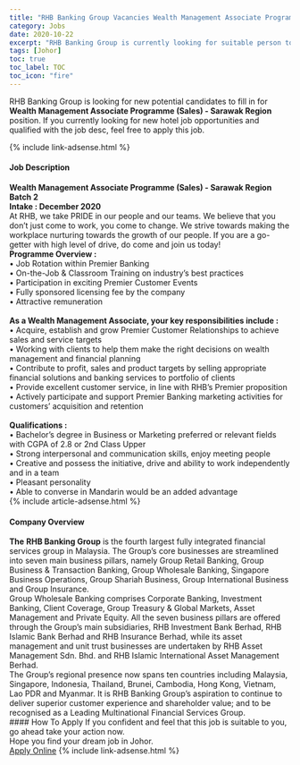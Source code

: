 ```yaml
---
title: "RHB Banking Group Vacancies Wealth Management Associate Programme (Sales) - Sarawak Region" 
category: Jobs 
date: 2020-10-22 
excerpt: "RHB Banking Group is currently looking for suitable person to fill in the Wealth Management Associate Programme (Sales) - Sarawak Region which positioned at Johor" 
tags: [Johor] 
toc: true 
toc_label: TOC 
toc_icon: "fire" 
--- 
```


<p>RHB Banking Group is looking for new potential candidates to fill in for <b>Wealth Management Associate Programme (Sales) - Sarawak Region</b> position. If you currently looking for new hotel job opportunities and qualified with the job desc, feel free to apply this job.
</p>{% include link-adsense.html %} 
<div><div><h4>Job Description</h4></div><div><div><span><div><div><strong>Wealth Management Associate Programme (Sales) - Sarawak Region<br>Batch 2<br>Intake : December 2020</strong><div>At RHB, we take PRIDE in our people and our teams. We believe that you don&#8217;t just come to work, you come to change. We strive towards making the workplace nurturing towards the growth of our people. If you are a go-getter with high level of drive, do come and join us today!</div><div><strong>Programme Overview :</strong><br>&#8226; Job Rotation within Premier Banking<br>&#8226; On-the-Job &amp; Classroom Training on industry&#8217;s best practices<br>&#8226; Participation in exciting Premier Customer Events<br>&#8226; Fully sponsored licensing fee by the company<br>&#8226; Attractive remuneration<br>&#160;</div><div><strong>As a Wealth Management Associate, your key responsibilities include :</strong><br>&#8226; Acquire, establish and grow Premier Customer Relationships to achieve sales and service targets<br>&#8226; Working with clients to help them make the right decisions on wealth management and financial planning<br>&#8226; Contribute to profit, sales and product targets by selling appropriate financial solutions and banking services to portfolio of clients<br>&#8226; Provide excellent customer service, in line with RHB&#8217;s Premier proposition<br>&#8226; Actively participate and support Premier Banking marketing activities for customers&#8217; acquisition and retention<br>&#160;</div><div><strong>Qualifications :</strong><br>&#8226; Bachelor&#8217;s degree in Business or Marketing preferred or relevant fields with CGPA of 2.8 or 2nd Class Upper<br>&#8226; Strong interpersonal and communication skills, enjoy meeting people<br>&#8226; Creative and possess the initiative, drive and ability to work independently and in a team<br>&#8226; Pleasant personality<br>&#8226; Able to converse in Mandarin would be an added advantage</div></div></div></span></div></div></div> 
{% include article-adsense.html %} 
<div><div><h4>Company Overview</h4></div><div><div><span><div><div>
<strong>The</strong> <strong>RHB Banking Group</strong> is the fourth largest fully integrated financial services group in Malaysia. The Group&#8217;s core businesses are streamlined into seven main business pillars, namely Group Retail Banking, Group Business &amp; Transaction Banking, Group Wholesale Banking, Singapore Business Operations, Group Shariah Business, Group International Business and Group Insurance.&#160;</div>
<div>
<div>
		Group Wholesale Banking comprises Corporate Banking, Investment Banking, Client Coverage, Group Treasury &amp; Global Markets, Asset Management and Private Equity. All the seven business pillars are offered through the Group&#8217;s main subsidiaries, RHB Investment Bank Berhad, RHB Islamic Bank Berhad and RHB Insurance Berhad, while its asset management and unit trust businesses are undertaken by RHB Asset Management Sdn. Bhd. and RHB Islamic International Asset Management Berhad.</div>
<div>
		The Group&#8217;s regional presence now spans ten countries including Malaysia, Singapore, Indonesia, Thailand, Brunei, Cambodia, Hong Kong, Vietnam, Lao PDR and Myanmar. It is RHB Banking Group&#8217;s aspiration to continue to deliver superior customer experience and shareholder value; and to be recognised as a Leading Multinational Financial Services Group.</div>
</div></div></span></div></div></div> 
#### How To Apply 
If you confident and feel that this job is suitable to you, go ahead take your action now. <br/> 
Hope you find your dream job in Johor. <br/> 
<a href="https://www.jobstreet.com.my/en/job/wealth-management-associate-programme-sales-sarawak-region-4409870?jobId=jobstreet-my-job-4409870" class="btn btn--info" target="_blank" rel="nofollow noopenner">Apply Online</a> 
{% include link-adsense.html %} 